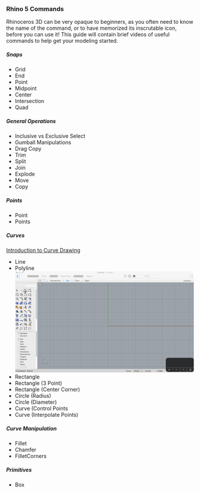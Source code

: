 ### Rhino 5 Commands
Rhinoceros 3D can be very opaque to beginners, as you often need to know the name of the command, or to have memorized its inscrutable icon, before you can use it! This guide will contain brief videos of useful commands to help get your modeling started.

##### Snaps
- Grid
- End
- Point
- Midpoint
- Center
- Intersection
- Quad

##### General Operations
- Inclusive vs Exclusive Select
- Gumball Manipulations
- Drag Copy
- Trim
- Split
- Join
- Explode
- Move
- Copy

##### Points
- Point
- Points

##### Curves
[Introduction to Curve Drawing](http://docs.mcneel.com/rhino/5/help/en-us/index.htm#seealso/sak_curve.htm)

- Line
- Polyline
![polyline](commands/polyline.gif)
- Rectangle
- Rectangle (3 Point)
- Rectangle (Center Corner)
- Circle (Radius)
- Circle (Diameter)
- Curve (Control Points
- Curve (Interpolate Points)

##### Curve Manipulation
- Fillet
- Chamfer
- FilletCorners

##### Primitives
- Box
